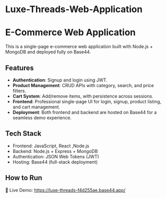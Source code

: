 # Luxe-Threads-Web-Application
# E-Commerce Web Application

This is a single-page e-commerce web application built with Node.js + MongoDB and deployed fully on Base44.

## Features
- **Authentication**: Signup and login using JWT.
- **Product Management**: CRUD APIs with category, search, and price filters.
- **Cart System**: Add/remove items, with persistence across sessions.
- **Frontend**: Professional single-page UI for login, signup, product listing, and cart management.
- **Deployment**: Both frontend and backend are hosted on Base44 for a seamless demo experience.

## Tech Stack
- Frontend: JavaScript, React ,Node.js
- Backend: Node.js + Express + MongoDB
- Authentication: JSON Web Tokens (JWT)
- Hosting: Base44 (full-stack deployment)

## How to Run
🔗 Live Demo:  https://luxe-threads-f4d255ae.base44.app/


